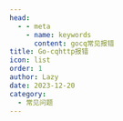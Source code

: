 ```yaml
---
head:
  - - meta
    - name: keywords
      content: gocq常见报错
title: Go-cqhttp报错
icon: list
order: 1
author: Lazy
date: 2023-12-20
category:
  - 常见问题
---
```

